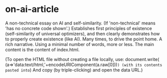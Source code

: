 # on-ai-article
A non-technical essay on AI and self-similarity. (If 'non-technical' means 'has no concrete code shown'.)
Establishes first principles of existence (self-similarity of universal optimizers), and then clearly demonstrates how to properly create existence (like AI).
Many times, to drive the point home. A rich narrative.
Using a minimal number of words, more or less.
The main content is the content of index.html.



(To open the HTML file without creating a file locally, use:
document.write( (a=>'data:text/html,'+encodeURIComponent(a.raw[0]))`` )
(with its contents pasted into ``)
And copy (by triple-clicking) and open the data URL.)

